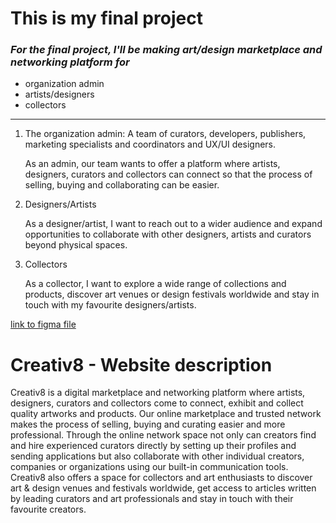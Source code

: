 # This is my final project

### _For the final project, I'll be making art/design marketplace and networking platform for_

* organization admin
* artists/designers
* collectors

---


1. The organization admin:  A team of curators, developers, publishers, marketing specialists and coordinators and UX/UI designers.

    As an admin, our team wants to offer a platform where artists, designers, curators and collectors can connect so that the process of selling, buying and collaborating can be easier.

2. Designers/Artists

    As a designer/artist, I want to reach out to a wider audience and expand opportunities to collaborate with other designers, artists and curators beyond physical spaces.  


3. Collectors

    As a collector, I want to explore a wide range of collections and products, discover art venues or design festivals worldwide and stay in touch with my favourite designers/artists.


[link to figma file]("https://www.figma.com/file/7B7BaBZGglcnGT8BdpQg36/Untitled?node-id=0%3A1")


# Creativ8 - Website description

Creativ8 is a digital marketplace and networking platform where artists, designers, curators and collectors come to connect, exhibit and collect quality artworks and products.
Our online marketplace and trusted network makes the process of selling, buying and curating easier and more professional. Through the online network space not only can creators find and hire experienced curators directly by setting up their profiles and sending applications but also collaborate with other individual creators, companies or organizations using our built-in communication tools. Creativ8 also offers a space for collectors and art enthusiasts to discover art & design venues and festivals worldwide, get access to articles written by leading curators and art professionals and stay in touch with their favourite creators.
